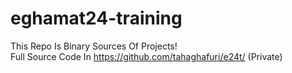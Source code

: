 # eghamat24-training
This Repo Is Binary Sources Of Projects!<br>
Full Source Code In https://github.com/tahaghafuri/e24t/ (Private)
